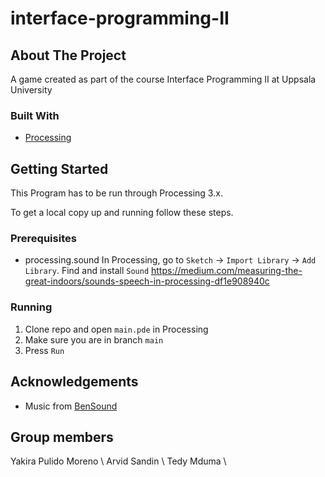 # interface-programming-II

<!-- ABOUT THE PROJECT -->
## About The Project

A game created as part of the course Interface Programming II at Uppsala University

### Built With
* [Processing](https://processing.org/)

<!-- GETTING STARTED -->
## Getting Started

This Program has to be run through Processing 3.x. 

To get a local copy up and running follow these steps.

### Prerequisites

* processing.sound
In Processing, go to `Sketch` -> `Import Library` -> `Add Library`. Find and install `Sound`
https://medium.com/measuring-the-great-indoors/sounds-speech-in-processing-df1e908940c

### Running

1. Clone repo and open `main.pde` in Processing
2. Make sure you are in branch `main`
3. Press `Run`

<!-- ACKNOWLEDGEMENTS -->
## Acknowledgements
* Music from [BenSound](https://www.bensound.com)

<!-- GROUP MEMBERS -->
## Group members
Yakira Pulido Moreno \\
Arvid Sandin \\
Tedy Mduma \\
